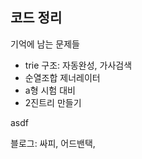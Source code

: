 ## 코드 정리



기억에 남는 문제들

- trie 구조: 자동완성, 가사검색
- 순열조합 제너레이터
- a형 시험 대비
- 2진트리 만들기

asdf

블로그: 싸피, 어드밴택,